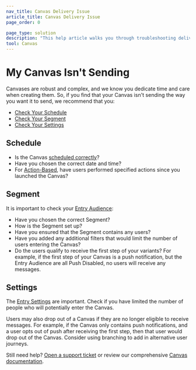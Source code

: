 ```yaml
---
nav_title: Canvas Delivery Issue
article_title: Canvas Delivery Issue
page_order: 0

page_type: solution
description: "This help article walks you through troubleshooting delivery issues with your Canvas."
tool: Canvas
---
```


# My Canvas Isn't Sending

Canvases are robust and complex, and we know you dedicate time and care when creating them. So, if you find that your Canvas isn't sending the way you want it to send, we recommend that you:

* [Check Your Schedule](#schedule)
* [Check Your Segment](#segment)
* [Check Your Settings](#settings)

## Schedule

* Is the Canvas [scheduled correctly]({{site.baseurl}}/user_guide/engagement_tools/canvas/create_a_canvas/create_a_canvas/#scheduled-delivery)?
* Have you chosen the correct date and time?
* For [Action-Based]({{site.baseurl}}/user_guide/engagement_tools/canvas/create_a_canvas/create_a_canvas/#action-based-delivery), have users performed specified actions since you launched the Canvas?

## Segment

It is important to check your [Entry Audience]({{site.baseurl}}/user_guide/engagement_tools/canvas/create_a_canvas/create_a_canvas/#set-your-target-entry-audience):
* Have you chosen the correct Segment?
* How is the Segment set up?
* Have you ensured that the Segment contains any users?
* Have you added any additional filters that would limit the number of users entering the Canvas?
* Do the users qualify to receive the first step of your variants? For example, if the first step of your Canvas is a push notification, but the Entry Audience are all Push Disabled, no users will receive any messages.

## Settings

The [Entry Settings]({{site.baseurl}}/user_guide/engagement_tools/canvas/create_a_canvas/create_a_canvas/#step-2-use-the-entry-wizard-to-set-up-your-canvas) are important. Check if you have limited the number of people who will potentially enter the Canvas.

Users may also drop out of a Canvas if they are no longer eligible to receive messages. For example, if the Canvas only contains push notifications, and a user opts out of push after receiving the first step, then that user would drop out of the Canvas. Consider using branching to add in alternative user journeys.

Still need help? [Open a support ticket]({{site.baseurl}}/support_contact/) or review our comprehensive [Canvas documentation]({{site.baseurl}}/user_guide/engagement_tools/canvas/create_a_canvas/create_a_canvas/).
